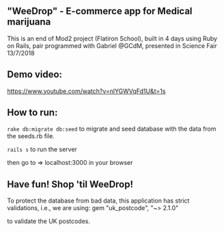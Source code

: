 ## "WeeDrop" - E-commerce app for Medical marijuana

This is an end of Mod2 project (Flatiron School), built in 4 days using Ruby on Rails, pair programmed with Gabriel @GCdM, presented in Science Fair 13/7/2018

## Demo video: 

https://www.youtube.com/watch?v=nlYGWVqFd1U&t=1s

## How to run:

```rake db:migrate db:seed```   to migrate and seed database with the data from the seeds.rb file.

```rails s```    to run the server 

then go to =>     localhost:3000  in your browser 

## Have fun! Shop 'til WeeDrop!

To protect the database from bad data, this application has strict validations,
i.e., we are using:
 gem "uk_postcode", "~> 2.1.0"

to validate the UK postcodes.
